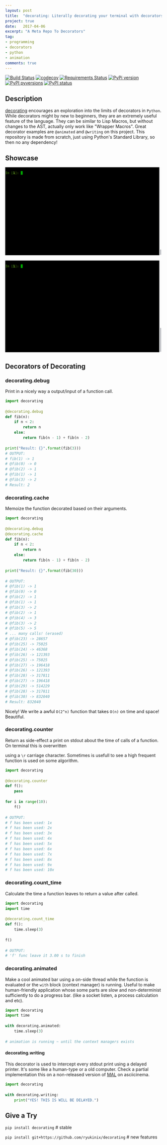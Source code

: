 ```yaml
---
layout: post
title:  "decorating: Literally decorating your terminal with decorators"
project: true
date:   2017-04-06
excerpt: "A Meta Repo To Decorators"
tag:
- programming
- decorators
- python
- animation
comments: true
---
```


[![Build Status](https://travis-ci.org/ryukinix/decorating.svg?branch=master)](https://travis-ci.org/ryukinix/decorating)
[![codecov](https://codecov.io/gh/ryukinix/decorating/branch/master/graph/badge.svg)](https://codecov.io/gh/ryukinix/decorating)
[![Requirements Status](https://requires.io/github/ryukinix/decorating/requirements.svg?branch=master)](https://requires.io/github/ryukinix/decorating/requirements/?branch=master)
[![PyPi version](https://img.shields.io/pypi/v/decorating.svg)](https://pypi.python.org/pypi/decorating/)
[![PyPI pyversions](https://img.shields.io/pypi/pyversions/decorating.svg)](https://pypi.python.org/pypi/decorating/)
[![PyPI status](https://img.shields.io/pypi/status/decorating.svg)](https://pypi.python.org/pypi/decorating/)

## Description

[decorating](https://github.com/ryukinix/decorating) encourages an exploration into the limits of decorators in `Python`. While decorators might by new to beginners, they are an extremely useful feature of the language. They can be similar to Lisp Macros, but without changes to the AST, actually only work like "Wrapper Macros". Great decorator examples are `@animated` and `@writing` on this project. This repository is made from scratch, just using Python's Standard Library, so then no any dependency!



## Showcase 

![animated-simple](../assets/posts/decorating/animated-simple.gif)

![animated-simple](../assets/posts/decorating/animated-nested.gif)

## Decorators of Decorating

### decorating.debug

Print in a nicely way a output/input of a function call.

```python
import decorating

@decorating.debug
def fib(n):
    if n < 2:
        return n
    else:
        return fib(n - 1) + fib(n - 2)

print("Result: {}".format(fib(3)))
# OUTPUT:
# fib(1) -> 1
# @fib(0) -> 0
# @fib(2) -> 1
# @fib(1) -> 1
# @fib(3) -> 2
# Result: 2
```



### decorating.cache

Memoize the function decorated based on their arguments.

```python
import decorating

@decorating.debug
@decorating.cache
def fib(n):
    if n < 2:
        return n
    else:
        return fib(n - 1) + fib(n - 2)

print("Result: {}".format(fib(30)))

# OUTPUT:
# @fib(1) -> 1
# @fib(0) -> 0
# @fib(2) -> 1
# @fib(1) -> 1
# @fib(3) -> 2
# @fib(2) -> 1
# @fib(4) -> 3
# @fib(3) -> 2
# @fib(5) -> 5
# ... many calls! (erased)
# @fib(23) -> 28657
# @fib(25) -> 75025
# @fib(24) -> 46368
# @fib(26) -> 121393
# @fib(25) -> 75025
# @fib(27) -> 196418
# @fib(26) -> 121393
# @fib(28) -> 317811
# @fib(27) -> 196418
# @fib(29) -> 514229
# @fib(28) -> 317811
# @fib(30) -> 832040
# Result: 832040
```

Nicely! We write a awful `O(2^n)` function that takes `O(n)` on time and space! Beautiful.

### decorating.counter

Return as side-effect a print on stdout about the time of calls of a function. On terminal this is overwritten

using a `\r` carriage character. Sometimes is usefull to see a high frequent function is used on some algorithm.

```python
import decorating

@decorating.counter
def f():
    pass

for i in range(10):
    f()

# OUTPUT:
# f has been used: 1x
# f has been used: 2x
# f has been used: 3x
# f has been used: 4x
# f has been used: 5x
# f has been used: 6x
# f has been used: 7x
# f has been used: 8x
# f has been used: 9x
# f has been used: 10x
```

### **decorating.count_time**

Calculate the time a function leaves to return a value after called. 

```python
import decorating
import time

@decorating.count_time
def f():
    time.sleep(3)

f()

# OUTPUT:
# 'f' func leave it 3.00 s to finish
```

### decorating.animated

Make a cool animated bar using a on-side thread while the function is evaluated or the `with` block (context manager) is running. Useful to make human-friendly application whose some parts are slow and non-determinist sufficiently to do a progress bar. (like a socket listen, a process calculation and etc).

```python
import decorating
import time

with decorating.animated:
	time.sleep(3)
	
# animation is running ~ until the context managers exists
```

#### decorating.writing

This decorator is used to intercept every stdout print using a delayed printer. It's some like a human-type or a old computer. Check a partial implementation this on a non-released version of [MAL](https://asciinema.org/a/ctt1rozymvsqmeipc1zrqhsxb) on asciicinema.

```python
import decorating

with decorating.writing:
	print("YES! THIS IS WILL BE DELAYED.")
```



## Give a Try

`pip install decorating` # stable

`pip install git+https://github.com/ryukinix/decorating` # new features



